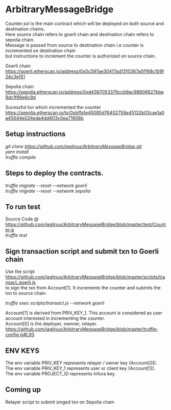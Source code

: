 # ArbitraryMessageBridge

Counter.sol is the main contract which will be deployed on both source and destination chains. <br>
Here source chain refers to goerli chain and destination chain refers to sepolia chain. <br>
Message is passed from source to destination chain i.e counter is incremented on destination chain <br>
but instructions to increment the counter is authorized  on source chain. <br>

Goerli chain 
https://goerli.etherscan.io/address/0x0c597ae30417ad1310367a0f168c109f24c3e151

Sepolia chain
https://sepolia.etherscan.io/address/0xd4367053379ccb9ac98606627bbe9dc1f99e6c9d

Sucessful txn which incremented the counter
https://sepolia.etherscan.io/tx/0xbffa1e45085d76402759a45132b03cae1a0a45644e024eda4dd403c0ea71806b
## Setup instructions<br>
*git clone https://github.com/jaglinux/ArbitraryMessageBridge.git* <br>
*yarn install*<br>
*truffle compile* <br>
## Steps to deploy the contracts. <br>
*truffle migrate --reset --network goerli* <br>
*truffle migrate --reset --network sepolia* <br>
## To run test
Source Code @ https://github.com/jaglinux/ArbitraryMessageBridge/blob/master/test/Counter.js <br>
*truffle test*

## Sign transaction script and submit txn to Goerli chain 
Use the script https://github.com/jaglinux/ArbitraryMessageBridge/blob/master/scripts/transact_goerli.js <br>
to sign the txn from Account[1]. It increments the counter and submits the txn to source chain. <br>

*truffle exec  scripts/transact.js --network goerli* <br>

Account[1] is derived from PRIV_KEY_1. This account is considered as user account interested in incrementing the counter. <br>
Account[0] is the deployer, ownner, relayer.
https://github.com/jaglinux/ArbitraryMessageBridge/blob/master/truffle-config.js#L93 <br>
## ENV KEYS
The env variable PRIV_KEY represents relayer / owner key (Account[0]). <br>
The env variable PRIV_KEY_1 represents user or client key (Account[1]). <br>
The env variable PROJECT_ID represents Infura key. <br>

## Coming up
Relayer script to submit singed txn on Sepolia chain <br>

